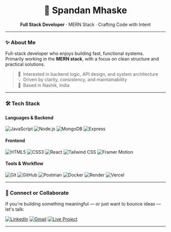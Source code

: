 <!-- GitHub Profile README for Spandan Mhaske -->

<h1 align="center">🎯 Spandan Mhaske</h1>

<p align="center">
  <strong>Full Stack Developer</strong> · MERN Stack · Crafting Code with Intent  
</p>

---

### ✨ About Me

Full-stack developer who enjoys building fast, functional systems.  
Primarily working in the **MERN stack**, with a focus on clean structure and practical solutions.

> 🧩 Interested in backend logic, API design, and system architecture  
> 💡 Driven by clarity, consistency, and maintainability  
> 📍 Based in Nashik, India

---

### 🛠 Tech Stack

#### **Languages & Backend**
![JavaScript](https://img.shields.io/badge/JavaScript-FFD600?style=for-the-badge&logo=javascript&logoColor=black)
![Node.js](https://img.shields.io/badge/Node.js-3C873A?style=for-the-badge&logo=nodedotjs&logoColor=white)
![MongoDB](https://img.shields.io/badge/MongoDB-10AA50?style=for-the-badge&logo=mongodb&logoColor=white)
![Express](https://img.shields.io/badge/Express-303030?style=for-the-badge&logo=express&logoColor=white)

#### **Frontend**
![HTML5](https://img.shields.io/badge/HTML5-e44d26?style=for-the-badge&logo=html5&logoColor=white)
![CSS3](https://img.shields.io/badge/CSS3-264de4?style=for-the-badge&logo=css3&logoColor=white)
![React](https://img.shields.io/badge/React-20232A?style=for-the-badge&logo=react&logoColor=61DAFB)
![Tailwind CSS](https://img.shields.io/badge/Tailwind_CSS-38BDF8?style=for-the-badge&logo=tailwindcss&logoColor=white)
![Framer Motion](https://img.shields.io/badge/Framer_Motion-1f1f1f?style=for-the-badge&logo=framer&logoColor=white)

#### **Tools & Workflow**
![Git](https://img.shields.io/badge/Git-F1502F?style=for-the-badge&logo=git&logoColor=white)
![GitHub](https://img.shields.io/badge/GitHub-181717?style=for-the-badge&logo=github&logoColor=white)
![Postman](https://img.shields.io/badge/Postman-E85828?style=for-the-badge&logo=postman&logoColor=white)
![Docker](https://img.shields.io/badge/Docker-0db7ed?style=for-the-badge&logo=docker&logoColor=white)
![Render](https://img.shields.io/badge/Render-1F2937?style=for-the-badge&logo=render&logoColor=white)
![Vercel](https://img.shields.io/badge/Vercel-000000?style=for-the-badge&logo=vercel&logoColor=white)

---

### 📡 Connect or Collaborate

If you're building something meaningful — or just want to bounce ideas — let's talk:

[![LinkedIn](https://img.shields.io/badge/LinkedIn-0A66C2?style=for-the-badge&logo=linkedin&logoColor=white)](https://www.linkedin.com/in/spandanmhaske/)
[![Gmail](https://img.shields.io/badge/Gmail-EA4335?style=for-the-badge&logo=gmail&logoColor=white)](mailto:spandanmhaske@gmail.com)
[![Live Project](https://img.shields.io/badge/Accessibility_Analyzer-000000?style=for-the-badge&logo=vercel&logoColor=white)](https://accessibility-analyzer-v3.vercel.app)


---
